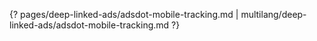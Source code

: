 {? pages/deep-linked-ads/adsdot-mobile-tracking.md | multilang/deep-linked-ads/adsdot-mobile-tracking.md ?}
